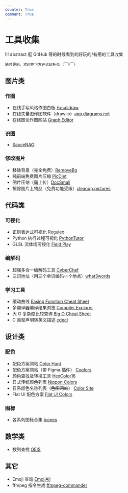 ```yaml
---
counter: True
comment: True
---
```


# 工具收集

!!! abstract
    逛 GitHub 等的时候看到的好玩的/有用的工具收集

    随时更新，欢迎在下方评论区补充 (￣▽￣)


<style>
.md-typeset a:is(:focus,:hover) {
    opacity: 1;
}
.md-typeset a {
    color: var(--md-accent-fg-color);
    opacity: 0.8;
}
</style>

## 图片类
### 作图
- 在线手写风格作图白板 [Excalidraw](https://excalidraw.com/)
- 在线矢量图作图软件（draw.io）[app.diagrams.net](https://app.diagrams.net/)
- 在线图论作图网站 [Graph Editor](https://csacademy.com/app/graph_editor/)

### 识图
- [SauceNAO](https://saucenao.com/)

### 修改图片
- 移除背景（完全免费）[RemoveBg](https://www.remove.bg/)
- 纯前端免费图片压缩 [PicDiet](https://www.picdiet.com/zh-cn)
- 图片压缩（需上传）[DocSmall](https://docsmall.com/image-compress)
- 擦除图片上物品（免费功能受限）[cleanup.pictures](https://cleanup.pictures/)

## 代码类
### 可视化
- 正则表达式可视化 [Regulex](https://jex.im/regulex/)
- Python 执行过程可视化 [PythonTutor](https://pythontutor.com/visualize.html#mode=edit)
- GLSL 流体场可视化 [Field Play](https://anvaka.github.io/fieldplay/)

### 编解码
- 超强多合一编解码工具 [CyberChef](https://gchq.github.io/CyberChef/)
- 三词地址（用三个单词编码一个地点）[what3words](https://map.what3words.com/)

### 学习工具
- 缓动曲线 [Easing Function Cheat Sheet](https://easings.net/)
- 多编译器编译结果浏览 [Compiler Explorer](https://godbolt.org/)
- 大 O 复杂度比较查询 [Big O Cheat Sheet](https://www.bigocheatsheet.com/)
- C 类型声明转英文描述 [cdecl](https://cdecl.org/)

## 设计类
### 配色
- 配色方案网站 [Color Hunt](https://colorhunt.co/)
- 配色方案网站（带 Figma 插件） [Coolors](https://coolors.co/)
- 颜色查找及转换工具 [HexColor16](https://hexcolor16.com/)
- 日式传统颜色列表 [Nippon Colors](https://nipponcolors.com/)
- 日系颜色名称列表（~~色图网站~~） [Color Site](https://colorsite.librian.net/)
- Flat UI 配色方案 [Flat UI Colors](https://flatuicolors.com/)

### 图标
- 各系列图标合集 [icones](https://icones.netlify.app/)

## 数学类
- 数列查找 [OEIS](http://oeis.org/)

## 其它
- Emoji 查询 [EmojiAll](https://www.emojiall.com/zh-hans)
- ffmpeg 指令生成 [ffmpeg-commander](https://alfg.dev/ffmpeg-commander/)